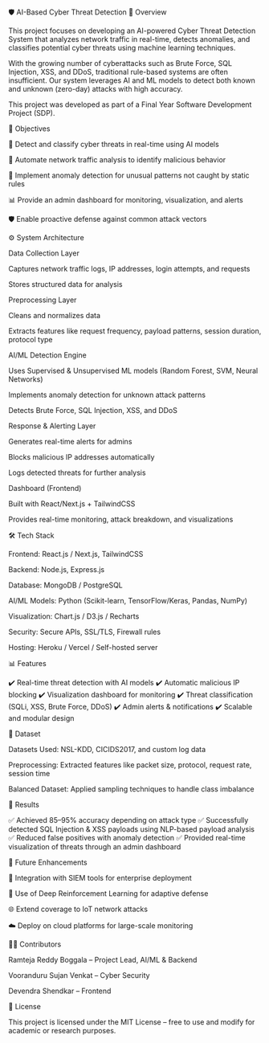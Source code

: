 🛡️ AI-Based Cyber Threat Detection
📌 Overview

This project focuses on developing an AI-powered Cyber Threat Detection System that analyzes network traffic in real-time, detects anomalies, and classifies potential cyber threats using machine learning techniques.

With the growing number of cyberattacks such as Brute Force, SQL Injection, XSS, and DDoS, traditional rule-based systems are often insufficient. Our system leverages AI and ML models to detect both known and unknown (zero-day) attacks with high accuracy.

This project was developed as part of a Final Year Software Development Project (SDP).

🎯 Objectives

🔎 Detect and classify cyber threats in real-time using AI models

📡 Automate network traffic analysis to identify malicious behavior

🧠 Implement anomaly detection for unusual patterns not caught by static rules

📊 Provide an admin dashboard for monitoring, visualization, and alerts

🛡️ Enable proactive defense against common attack vectors

⚙️ System Architecture

Data Collection Layer

Captures network traffic logs, IP addresses, login attempts, and requests

Stores structured data for analysis

Preprocessing Layer

Cleans and normalizes data

Extracts features like request frequency, payload patterns, session duration, protocol type

AI/ML Detection Engine

Uses Supervised & Unsupervised ML models (Random Forest, SVM, Neural Networks)

Implements anomaly detection for unknown attack patterns

Detects Brute Force, SQL Injection, XSS, and DDoS

Response & Alerting Layer

Generates real-time alerts for admins

Blocks malicious IP addresses automatically

Logs detected threats for further analysis

Dashboard (Frontend)

Built with React/Next.js + TailwindCSS

Provides real-time monitoring, attack breakdown, and visualizations

🛠️ Tech Stack

Frontend: React.js / Next.js, TailwindCSS

Backend: Node.js, Express.js

Database: MongoDB / PostgreSQL

AI/ML Models: Python (Scikit-learn, TensorFlow/Keras, Pandas, NumPy)

Visualization: Chart.js / D3.js / Recharts

Security: Secure APIs, SSL/TLS, Firewall rules

Hosting: Heroku / Vercel / Self-hosted server

📊 Features

✔️ Real-time threat detection with AI models
✔️ Automatic malicious IP blocking
✔️ Visualization dashboard for monitoring
✔️ Threat classification (SQLi, XSS, Brute Force, DDoS)
✔️ Admin alerts & notifications
✔️ Scalable and modular design

🔬 Dataset

Datasets Used: NSL-KDD, CICIDS2017, and custom log data

Preprocessing: Extracted features like packet size, protocol, request rate, session time

Balanced Dataset: Applied sampling techniques to handle class imbalance

🚀 Results

✅ Achieved 85–95% accuracy depending on attack type
✅ Successfully detected SQL Injection & XSS payloads using NLP-based payload analysis
✅ Reduced false positives with anomaly detection
✅ Provided real-time visualization of threats through an admin dashboard

📌 Future Enhancements

🔗 Integration with SIEM tools for enterprise deployment

🤖 Use of Deep Reinforcement Learning for adaptive defense

🌐 Extend coverage to IoT network attacks

☁️ Deploy on cloud platforms for large-scale monitoring


👨‍💻 Contributors

Ramteja Reddy Boggala – Project Lead, AI/ML & Backend

Vooranduru Sujan Venkat – Cyber Security

Devendra Shendkar – Frontend

📜 License

This project is licensed under the MIT License – free to use and modify for academic or research purposes.
